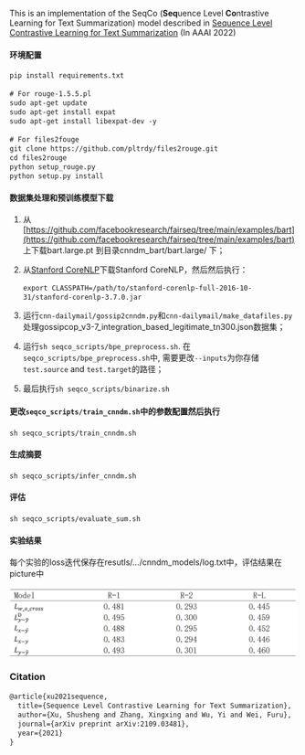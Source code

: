 

This is an implementation of the SeqCo (**Seq**uence Level **Co**ntrastive Learning for Text Summarization) model described in [Sequence Level Contrastive Learning for Text Summarization](https://www.aaai.org/AAAI22Papers/AAAI-7314.XuS.pdf) (In AAAI 2022)

#### 环境配置

```
pip install requirements.txt

# For rouge-1.5.5.pl
sudo apt-get update
sudo apt-get install expat
sudo apt-get install libexpat-dev -y

# For files2fouge
git clone https://github.com/pltrdy/files2rouge.git
cd files2rouge
python setup_rouge.py
python setup.py install
```

#### 数据集处理和预训练模型下载

1. 从 [https://github.com/facebookresearch/fairseq/tree/main/examples/bart](https://github.com/facebookresearch/fairseq/tree/main/examples/bart)  上下载bart.large.pt 到目录cnndm_bart/bart.large/ 下；

2. 从[Stanford CoreNLP](https://stanfordnlp.github.io/CoreNLP/)下载Stanford CoreNLP，然后然后执行：

   ```
   export CLASSPATH=/path/to/stanford-corenlp-full-2016-10-31/stanford-corenlp-3.7.0.jar
   ```

3. 运行`cnn-dailymail/gossip2cnndm.py`和`cnn-dailymail/make_datafiles.py`处理gossipcop_v3-7_integration_based_legitimate_tn300.json数据集；

4. 运行`sh seqco_scripts/bpe_preprocess.sh`. 
    在 `seqco_scripts/bpe_preprocess.sh`中, 需要更改`--inputs`为你存储`test.source` and `test.target`的路径；

5. 最后执行`sh seqco_scripts/binarize.sh`

#### 更改`seqco_scripts/train_cnndm.sh`中的参数配置然后执行

`sh seqco_scripts/train_cnndm.sh`

#### 生成摘要

`sh seqco_scripts/infer_cnndm.sh`

#### 评估

`sh seqco_scripts/evaluate_sum.sh `

#### 实验结果

每个实验的loss迭代保存在resutls/.../cnndm_models/log.txt中，评估结果在picture中

![](./picture/Result.png)

### Citation

```
@article{xu2021sequence,
  title={Sequence Level Contrastive Learning for Text Summarization},
  author={Xu, Shusheng and Zhang, Xingxing and Wu, Yi and Wei, Furu},
  journal={arXiv preprint arXiv:2109.03481},
  year={2021}
}
```
